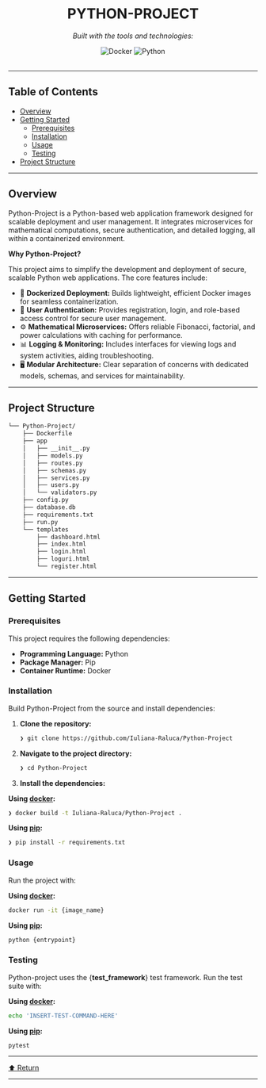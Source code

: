 <div id="top">

<!-- HEADER STYLE: CLASSIC -->
<div align="center">


# PYTHON-PROJECT


<em>Built with the tools and technologies:</em>

<img src="https://img.shields.io/badge/Docker-2496ED.svg?style=flat&logo=Docker&logoColor=white" alt="Docker">
<img src="https://img.shields.io/badge/Python-3776AB.svg?style=flat&logo=Python&logoColor=white" alt="Python">

</div>
<br>

---

## Table of Contents

- [Overview](#overview)
- [Getting Started](#getting-started)
    - [Prerequisites](#prerequisites)
    - [Installation](#installation)
    - [Usage](#usage)
    - [Testing](#testing)
- [Project Structure](#project-structure)

---

## Overview

Python-Project is a Python-based web application framework designed for scalable deployment and user management. It integrates microservices for mathematical computations, secure authentication, and detailed logging, all within a containerized environment.

**Why Python-Project?**

This project aims to simplify the development and deployment of secure, scalable Python web applications. The core features include:

- 🐳 **Dockerized Deployment:** Builds lightweight, efficient Docker images for seamless containerization.
- 🔐 **User Authentication:** Provides registration, login, and role-based access control for secure user management.
- ⚙️ **Mathematical Microservices:** Offers reliable Fibonacci, factorial, and power calculations with caching for performance.
- 📊 **Logging & Monitoring:** Includes interfaces for viewing logs and system activities, aiding troubleshooting.
- 🖥️ **Modular Architecture:** Clear separation of concerns with dedicated models, schemas, and services for maintainability.

---

## Project Structure

```sh
└── Python-Project/
    ├── Dockerfile
    ├── app
    │   ├── __init__.py
    │   ├── models.py
    │   ├── routes.py
    │   ├── schemas.py
    │   ├── services.py
    │   ├── users.py
    │   └── validators.py
    ├── config.py
    ├── database.db
    ├── requirements.txt
    ├── run.py
    └── templates
        ├── dashboard.html
        ├── index.html
        ├── login.html
        ├── loguri.html
        └── register.html
```

---

## Getting Started

### Prerequisites

This project requires the following dependencies:

- **Programming Language:** Python
- **Package Manager:** Pip
- **Container Runtime:** Docker

### Installation

Build Python-Project from the source and install dependencies:

1. **Clone the repository:**

    ```sh
    ❯ git clone https://github.com/Iuliana-Raluca/Python-Project
    ```

2. **Navigate to the project directory:**

    ```sh
    ❯ cd Python-Project
    ```

3. **Install the dependencies:**

**Using [docker](https://www.docker.com/):**

```sh
❯ docker build -t Iuliana-Raluca/Python-Project .
```
**Using [pip](https://pypi.org/project/pip/):**

```sh
❯ pip install -r requirements.txt
```

### Usage

Run the project with:

**Using [docker](https://www.docker.com/):**

```sh
docker run -it {image_name}
```
**Using [pip](https://pypi.org/project/pip/):**

```sh
python {entrypoint}
```

### Testing

Python-project uses the {__test_framework__} test framework. Run the test suite with:

**Using [docker](https://www.docker.com/):**

```sh
echo 'INSERT-TEST-COMMAND-HERE'
```
**Using [pip](https://pypi.org/project/pip/):**

```sh
pytest
```

---

<div align="left"><a href="#top">⬆ Return</a></div>

---
